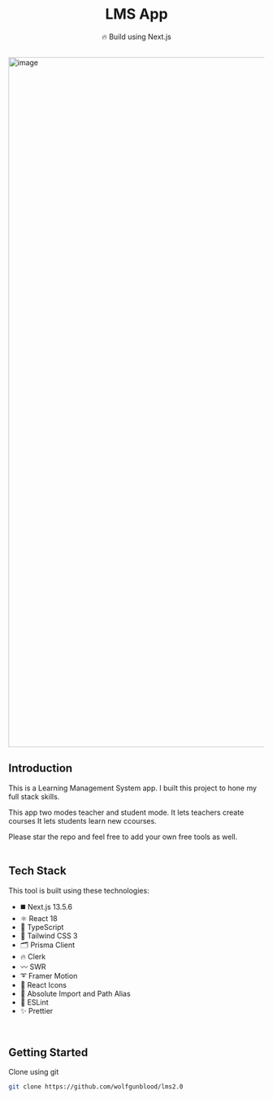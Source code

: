<div align="center">
  <h1>LMS App</h1>
  <p>🔥 Build using Next.js</p>

</div>
<br />

<img width="1359" alt="image" src="https://utfs.io/f/c4cd4633-34fb-4e5f-9eb3-2a1161f80cdb-2as2.png">


## Introduction

This is a Learning Management System app.
I built this project to hone my full stack skills.

This app two modes teacher and student mode.
It lets teachers create courses
It lets students learn new ccourses.

Please star the repo and feel free to add your own free tools as well.
<br /><br /> 

## Tech Stack

This tool is built using these technologies:

- ◼️ Next.js 13.5.6
- ⚛️ React 18
- 🔰 TypeScript
- 💠 Tailwind CSS 3
- 🗂 Prisma Client
- 🔥 Clerk
- 〰️ SWR
- ➰ Framer Motion
- 💢 React Icons
- 🧿 Absolute Import and Path Alias
- 📏 ESLint
- ✨ Prettier

<br />

## Getting Started

 Clone using git

   ```bash
   git clone https://github.com/wolfgunblood/lms2.0
   ```




